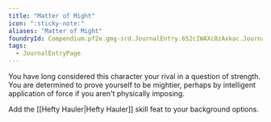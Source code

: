 ```yaml
---
title: "Matter of Might"
icon: ":sticky-note:"
aliases: "Matter of Might"
foundryId: Compendium.pf2e.gmg-srd.JournalEntry.652cIWAXc8zAxkac.JournalEntryPage.9lVNp0sajkjngphc
tags:
  - JournalEntryPage
---
```

You have long considered this character your rival in a question of strength. You are determined to prove yourself to be mightier, perhaps by intelligent application of force if you aren't physically imposing.

Add the [[Hefty Hauler|Hefty Hauler]] skill feat to your background options.